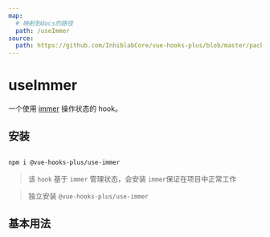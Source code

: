 ```yaml
---
map:
  # 映射到docs的路径
  path: /useImmer
source:
  path: https://github.com/InhiblabCore/vue-hooks-plus/blob/master/packages/use-immer/src/index.ts
---
```


# useImmer

一个使用 [immer](https://github.com/mweststrate/immer) 操作状态的 hook。

## 安装

```bash

npm i @vue-hooks-plus/use-immer

```

> 该 `hook` 基于 `immer` 管理状态，会安装 `immer`保证在项目中正常工作

> 独立安装 `@vue-hooks-plus/use-immer`

## 基本用法

<demo src="./demo/demo.vue"
  language="vue"
  title="基本用法"
  desc=""> </demo>
